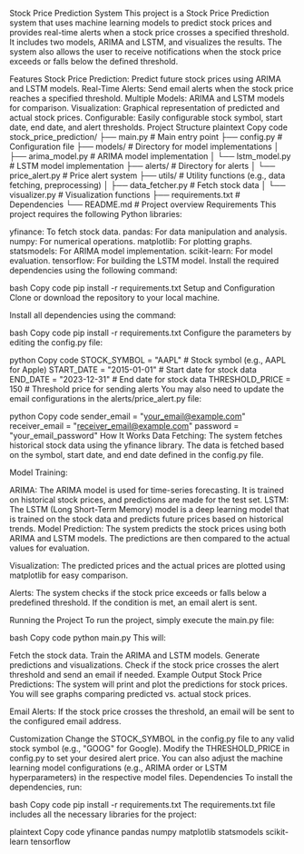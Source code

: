 Stock Price Prediction System
This project is a Stock Price Prediction system that uses machine learning models to predict stock prices and provides real-time alerts when a stock price crosses a specified threshold. It includes two models, ARIMA and LSTM, and visualizes the results. The system also allows the user to receive notifications when the stock price exceeds or falls below the defined threshold.

Features
Stock Price Prediction: Predict future stock prices using ARIMA and LSTM models.
Real-Time Alerts: Send email alerts when the stock price reaches a specified threshold.
Multiple Models: ARIMA and LSTM models for comparison.
Visualization: Graphical representation of predicted and actual stock prices.
Configurable: Easily configurable stock symbol, start date, end date, and alert thresholds.
Project Structure
plaintext
Copy code
stock_price_prediction/
├── main.py                   # Main entry point
├── config.py                 # Configuration file
├── models/                   # Directory for model implementations
│   ├── arima_model.py        # ARIMA model implementation
│   └── lstm_model.py         # LSTM model implementation
├── alerts/                   # Directory for alerts
│   └── price_alert.py        # Price alert system
├── utils/                    # Utility functions (e.g., data fetching, preprocessing)
│   ├── data_fetcher.py       # Fetch stock data
│   └── visualizer.py         # Visualization functions
├── requirements.txt          # Dependencies
└── README.md                 # Project overview
Requirements
This project requires the following Python libraries:

yfinance: To fetch stock data.
pandas: For data manipulation and analysis.
numpy: For numerical operations.
matplotlib: For plotting graphs.
statsmodels: For ARIMA model implementation.
scikit-learn: For model evaluation.
tensorflow: For building the LSTM model.
Install the required dependencies using the following command:

bash
Copy code
pip install -r requirements.txt
Setup and Configuration
Clone or download the repository to your local machine.

Install all dependencies using the command:

bash
Copy code
pip install -r requirements.txt
Configure the parameters by editing the config.py file:

python
Copy code
STOCK_SYMBOL = "AAPL"  # Stock symbol (e.g., AAPL for Apple)
START_DATE = "2015-01-01"  # Start date for stock data
END_DATE = "2023-12-31"  # End date for stock data
THRESHOLD_PRICE = 150  # Threshold price for sending alerts
You may also need to update the email configurations in the alerts/price_alert.py file:

python
Copy code
sender_email = "your_email@example.com"
receiver_email = "receiver_email@example.com"
password = "your_email_password"
How It Works
Data Fetching: The system fetches historical stock data using the yfinance library. The data is fetched based on the symbol, start date, and end date defined in the config.py file.

Model Training:

ARIMA: The ARIMA model is used for time-series forecasting. It is trained on historical stock prices, and predictions are made for the test set.
LSTM: The LSTM (Long Short-Term Memory) model is a deep learning model that is trained on the stock data and predicts future prices based on historical trends.
Model Prediction: The system predicts the stock prices using both ARIMA and LSTM models. The predictions are then compared to the actual values for evaluation.

Visualization: The predicted prices and the actual prices are plotted using matplotlib for easy comparison.

Alerts: The system checks if the stock price exceeds or falls below a predefined threshold. If the condition is met, an email alert is sent.

Running the Project
To run the project, simply execute the main.py file:

bash
Copy code
python main.py
This will:

Fetch the stock data.
Train the ARIMA and LSTM models.
Generate predictions and visualizations.
Check if the stock price crosses the alert threshold and send an email if needed.
Example Output
Stock Price Predictions: The system will print and plot the predictions for stock prices. You will see graphs comparing predicted vs. actual stock prices.

Email Alerts: If the stock price crosses the threshold, an email will be sent to the configured email address.

Customization
Change the STOCK_SYMBOL in the config.py file to any valid stock symbol (e.g., "GOOG" for Google).
Modify the THRESHOLD_PRICE in config.py to set your desired alert price.
You can also adjust the machine learning model configurations (e.g., ARIMA order or LSTM hyperparameters) in the respective model files.
Dependencies
To install the dependencies, run:

bash
Copy code
pip install -r requirements.txt
The requirements.txt file includes all the necessary libraries for the project:

plaintext
Copy code
yfinance
pandas
numpy
matplotlib
statsmodels
scikit-learn
tensorflow